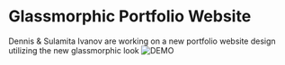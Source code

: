 # Glassmorphic Portfolio Website

Dennis & Sulamita Ivanov are working on a new portfolio website design utilizing the new glassmorphic look
![DEMO](../master/Glassmorphic.PNG)
